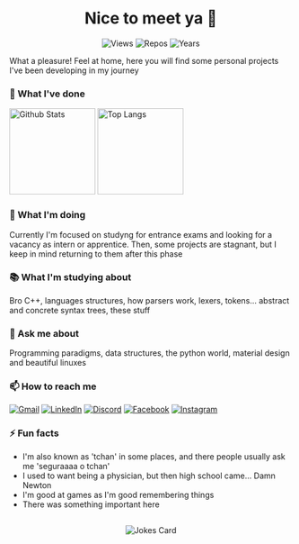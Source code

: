 <h1 align="center">Nice to meet ya 👋</h1>

<p align="center">
  <img src="https://komarev.com/ghpvc/?username=ntaraujo&label=Views" alt="Views">
  <img src="https://badges.pufler.dev/repos/ntaraujo" alt="Repos"></a>
  <img src="https://badges.pufler.dev/years/ntaraujo" alt="Years"></a>
</p>

What a pleasure! Feel at home, here you will find some personal projects I've been developing in my journey

### 🌱 What I've done

<div>
  <img height="153em" src="https://github-readme-stats.vercel.app/api?username=ntaraujo&show_icons=true&count_private=true&custom_title=GitHub Stats&include_all_commits=true&hide_border=true&border_radius=0&bg_color=10,0077b5,d14836&title_color=ffffff&text_color=ffffff&icon_color=ffffff&hide_title=true" alt="Github Stats">
  <img height="153em" src="https://github-readme-stats.vercel.app/api/top-langs/?username=ntaraujo&layout=compact&langs_count=10&hide_border=true&border_radius=0&bg_color=10,6f7db0,e4405f&title_color=ffffff&text_color=ffffff&hide_title=true" alt="Top Langs">
</div>

### 🔨 What I'm doing

Currently I'm focused on studyng for entrance exams and looking for a vacancy as intern or apprentice. Then, some projects are stagnant, but I keep in mind returning to them after this phase

### 📚 What I'm studying about

Bro C++, languages structures, how parsers work, lexers, tokens... abstract and concrete syntax trees, these stuff

### 💬 Ask me about

Programming paradigms, data structures, the python world, material design and beautiful linuxes

### 📫 How to reach me

[![Gmail](https://img.shields.io/badge/Gmail-D14836?style=for-the-badge&logo=gmail&logoColor=white)](mailto:nathanaraujoerocha@gmail.com)
[![LinkedIn](https://img.shields.io/badge/linkedin-%230077B5.svg?style=for-the-badge&logo=linkedin&logoColor=white)](https://linkedin.com/in/ntaraujo)
[![Discord](https://img.shields.io/badge/Discord-%237289DA.svg?style=for-the-badge&logo=discord&logoColor=white)](https://discord.com/users/436571759047606273)
[![Facebook](https://img.shields.io/badge/Facebook-%231877F2.svg?style=for-the-badge&logo=Facebook&logoColor=white)](https://fb.com/ntaraujo1)
[![Instagram](https://img.shields.io/badge/Instagram-%23E4405F.svg?style=for-the-badge&logo=Instagram&logoColor=white)](https://instagram.com/ntaraujo1)

### ⚡ Fun facts

* I'm also known as 'tchan' in some places, and there people usually ask me 'seguraaaa o tchan'
* I used to want being a physician, but then high school came... Damn Newton
* I'm good at games as I'm good remembering things
* There was something important here

##

<p align="center">
  <img src="https://readme-jokes.vercel.app/api?bgColor=%23ffffff&borderColor=%23e1e4e8&qColor=%2324292e&aColor=%2324292e&textColor=%23363a3f&codeColor=%232a7edc" alt="Jokes Card">
</p>

<!--
**ntaraujo/ntaraujo** is a ✨ _special_ ✨ repository because its `README.md` (this file) appears on your GitHub profile.

Here are some ideas to get you started:

- 🔭 I’m currently working on ...
- 🌱 I’m currently learning ...
- 👯 I’m looking to collaborate on ...
- 🤔 I’m looking for help with ...
- 💬 Ask me about ...
- 📫 How to reach me: ...
- 😄 Pronouns: ...
- ⚡ Fun fact: ...
&bg_color=0d1117&title_color=ffffff&text_color=c3cbd3&icon_color=2e8bf6&border_color=30363d
&bg_color=0d1117&title_color=ffffff&text_color=c3cbd3&border_color=30363d
![views](https://komarev.com/ghpvc/?username=ntaraujo&label=profile%20views&style=flat-square)

![profile views](https://komarev.com/ghpvc/?username=ntaraujo&label=profile%20views%20%20%20%20%20%20%20%20%20%20%20%20%20%20%20%20%20%20%20%20%20%20%20%20%20%20%20%20%20%20%20%20%20%20%20%20%20%20%20%20%20%20%20%20%20%20%20%20%20%20%20%20%20%20%20%20%20%20%20%20%20%20%20%20%20%20&style=flat-square&color=1877f2)

![Views](https://komarev.com/ghpvc/?username=ntaraujo&label=Views)
![Repos](https://badges.pufler.dev/repos/ntaraujo)
![Years](https://badges.pufler.dev/years/ntaraujo)

![Contribution Grid](https://github.com/ntaraujo/ntaraujo/blob/output/github-contribution-grid-snake.svg)
-->
